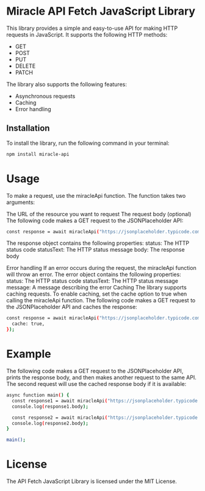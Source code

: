 # Miracle API Fetch JavaScript Library

This library provides a simple and easy-to-use API for making HTTP requests in JavaScript. It supports the following HTTP methods:

- GET
- POST
- PUT
- DELETE
- PATCH

The library also supports the following features:

- Asynchronous requests
- Caching
- Error handling

## Installation

To install the library, run the following command in your terminal:

```sh
npm install miracle-api
```

# Usage

To make a request, use the miracleApi function. The function takes two arguments:

The URL of the resource you want to request
The request body (optional)
The following code makes a GET request to the JSONPlaceholder API:

```sh
const response = await miracleApi("https://jsonplaceholder.typicode.com/posts");
```

The response object contains the following properties:
status: The HTTP status code
statusText: The HTTP status message
body: The response body

Error handling
If an error occurs during the request, the miracleApi function will throw an error. The error object contains the following properties:
status: The HTTP status code
statusText: The HTTP status message
message: A message describing the error
Caching
The library supports caching requests. To enable caching, set the cache option to true when calling the miracleApi function. The following code makes a GET request to the JSONPlaceholder API and caches the response:

```sh
const response = await miracleApi("https://jsonplaceholder.typicode.com/posts", {
  cache: true,
});
```

# Example

The following code makes a GET request to the JSONPlaceholder API, prints the response body, and then makes another request to the same API. The second request will use the cached response body if it is available:

```sh
async function main() {
  const response1 = await miracleApi("https://jsonplaceholder.typicode.com/posts");
  console.log(response1.body);

  const response2 = await miracleApi("https://jsonplaceholder.typicode.com/posts");
  console.log(response2.body);
}

main();
```

# License

The API Fetch JavaScript Library is licensed under the MIT License.
